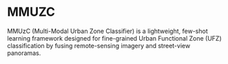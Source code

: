 # MMUZC
MMUzC (Multi-Modal Urban Zone Classifier) is a lightweight, few-shot learning framework designed for fine-grained Urban Functional Zone (UFZ) classification by fusing remote-sensing imagery and street-view panoramas.
